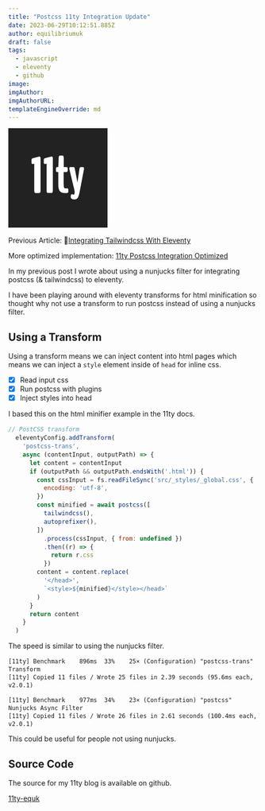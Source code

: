 ```yaml
---
title: "Postcss 11ty Integration Update"
date: 2023-06-29T10:12:51.885Z
author: equilibriumuk
draft: false
tags:
  - javascript
  - eleventy
  - github
image:
imgAuthor:
imgAuthorURL:
templateEngineOverride: md
---
```


![11ty logo](../_media/images/11ty-200.png)

Previous Article: 📝[Integrating Tailwindcss With Eleventy](/2023/06/24/integrating-tailwindcss-with-eleventy/)

<article class="message is-info">
  <div class="message-body">
    <i class="fa fa-info-circle"></i> More optimized implementation: <a href="/2023/06/29/11ty-postcss-integration-optimized/">11ty Postcss Integration Optimized</a>
  </div>
</article>

In my previous post I wrote about using a nunjucks filter for integrating postcss (& tailwindcss) to eleventy.

I have been playing around with eleventy transforms for html minification so thought why not use a transform to run postcss instead of using a nunjucks filter.

## Using a Transform

Using a transform means we can inject content into html pages which means we can inject a `style` element inside of `head` for inline css.

- [x] Read input css
- [x] Run postcss with plugins
- [x] Inject styles into head

I based this on the html minifier example in the 11ty docs.

```js
// PostCSS transform
  eleventyConfig.addTransform(
    'postcss-trans',
    async (contentInput, outputPath) => {
      let content = contentInput
      if (outputPath && outputPath.endsWith('.html')) {
        const cssInput = fs.readFileSync('src/_styles/_global.css', {
          encoding: 'utf-8',
        })
        const minified = await postcss([
          tailwindcss(),
          autoprefixer(),
        ])
          .process(cssInput, { from: undefined })
          .then((r) => {
            return r.css
          })
        content = content.replace(
          '</head>',
          `<style>${minified}</style></head>`
        )
      }
      return content
    }
  )
```

The speed is similar to using the nunjucks filter.

```
[11ty] Benchmark    896ms  33%    25× (Configuration) "postcss-trans" Transform
[11ty] Copied 11 files / Wrote 25 files in 2.39 seconds (95.6ms each, v2.0.1)
```

```
[11ty] Benchmark    977ms  34%    23× (Configuration) "postcss" Nunjucks Async Filter
[11ty] Copied 11 files / Wrote 26 files in 2.61 seconds (100.4ms each, v2.0.1)
```

This could be useful for people not using nunjucks.

## Source Code

The source for my 11ty blog is available on github.

<a class="github" href="https://github.com/equk/11ty-equk" aria-label="View on GitHub" target="_blank" rel="noopener noreferrer"><i class="fa fa-github"></i> 11ty-equk</a>
